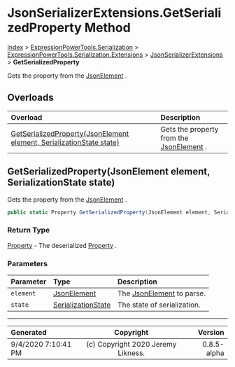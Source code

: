 ﻿# JsonSerializerExtensions.GetSerializedProperty Method

[Index](../index.md) > [ExpressionPowerTools.Serialization](ExpressionPowerTools.Serialization.a.md) > [ExpressionPowerTools.Serialization.Extensions](ExpressionPowerTools.Serialization.Extensions.n.md) > [JsonSerializerExtensions](ExpressionPowerTools.Serialization.Extensions.JsonSerializerExtensions.cs.md) > **GetSerializedProperty**

Gets the property from the [JsonElement](https://docs.microsoft.com/dotnet/api/system.text.json.jsonelement) .

## Overloads

| Overload | Description |
| :-- | :-- |
| [GetSerializedProperty(JsonElement element, SerializationState state)](#getserializedpropertyjsonelement-element-serializationstate-state) | Gets the property from the [JsonElement](https://docs.microsoft.com/dotnet/api/system.text.json.jsonelement) . |
## GetSerializedProperty(JsonElement element, SerializationState state)

Gets the property from the [JsonElement](https://docs.microsoft.com/dotnet/api/system.text.json.jsonelement) .

```csharp
public static Property GetSerializedProperty(JsonElement element, SerializationState state)
```

### Return Type

 [Property](ExpressionPowerTools.Serialization.Serializers.Property.cs.md)  - The deserialized [Property](ExpressionPowerTools.Serialization.Serializers.Property.cs.md) .

### Parameters

| Parameter | Type | Description |
| :-- | :-- | :-- |
| `element` | [JsonElement](https://docs.microsoft.com/dotnet/api/system.text.json.jsonelement) | The [JsonElement](https://docs.microsoft.com/dotnet/api/system.text.json.jsonelement) to parse. |
| `state` | [SerializationState](ExpressionPowerTools.Serialization.Serializers.SerializationState.cs.md) | The state of serialization. |



---

| Generated | Copyright | Version |
| :-- | :-: | --: |
| 9/4/2020 7:10:41 PM | (c) Copyright 2020 Jeremy Likness. | 0.8.5-alpha |
